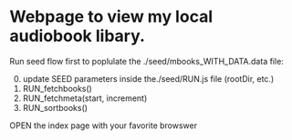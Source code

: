# Webpage to view my local audiobook libary.

Run seed flow first to poplulate the ./seed/mbooks_WITH_DATA.data file:

0. update SEED parameters inside the./seed/RUN.js file (rootDir, etc.)
1. RUN_fetchbooks()
2. RUN_fetchmeta(start, increment)
3. RUN_sortbooks()


OPEN the index page with your favorite browswer
